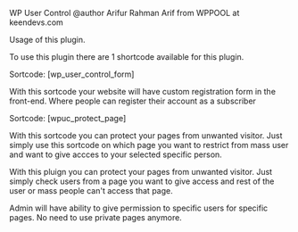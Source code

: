 WP User Control
@author Arifur Rahman Arif from WPPOOL at keendevs.com

Usage of this plugin.

To use this plugin there are 1 shortcode available for this plugin.

Sortcode: [wp_user_control_form]

With this sortcode your website will have custom registration form in the front-end. Where people can register their account as a subscriber

Sortcode: [wpuc_protect_page]

With this sortcode you can protect your pages from unwanted visitor. Just simply use this sortcode on which page you want to restrict from mass user and want to give accces to your selected specific person.



With this pluign you can protect your pages from unwanted visitor. Just simply check users from a page you want to give access and rest of the user or mass people can't access that page.

Admin will have ability to give permission to specific users for specific pages. No need to use private pages anymore.
